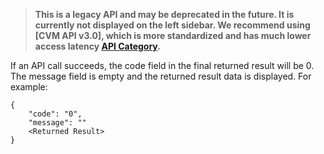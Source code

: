 >**This is a legacy API and may be deprecated in the future. It is currently not displayed on the left sidebar. We recommend using [CVM API v3.0], which is more standardized and has much lower access latency [API Category](https://intl.cloud.tencent.com/document/api/213/15689).**
>

If an API call succeeds, the code field in the final returned result will be 0. The message field is empty and the returned result data is displayed.
For example:
```
{
    "code": "0",
    "message": ""
    <Returned Result>
}
```
